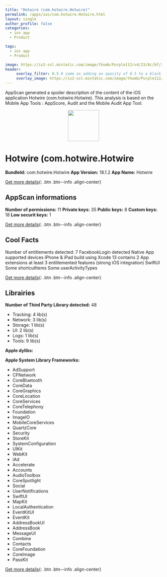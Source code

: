 ```yaml
---
title: "Hotwire (com.hotwire.Hotwire)"
permalink: /apps/ios/com.hotwire.Hotwire.html
layout: single
author_profile: false
categories: 
  - ios app 
  - Product 

tags: 
  - ios app 
  - Product 

image: https://is2-ssl.mzstatic.com/image/thumb/Purple112/v4/23/8c/bf/238cbf16-c250-436d-0e42-4471bb6627ca/AppIcon-0-1x_U007emarketing-0-8-0-0-GLES2_U002c0-85-220.png/512x512bb.jpg
header: 
     overlay_filter: 0.5 # same as adding an opacity of 0.5 to a black background
     overlay_image: https://is2-ssl.mzstatic.com/image/thumb/Purple112/v4/23/8c/bf/238cbf16-c250-436d-0e42-4471bb6627ca/AppIcon-0-1x_U007emarketing-0-8-0-0-GLES2_U002c0-85-220.png/512x512bb.jpg
---
```

AppScan generated a spoiler description of the content of the iOS application Hotwire (com.hotwire.Hotwire). This analysis is based on the Mobile App Tools : AppScore, Audit and the Mobile Audit App Tool.

  
  
<div style="text-align: center;"><img src="https://is2-ssl.mzstatic.com/image/thumb/Purple112/v4/23/8c/bf/238cbf16-c250-436d-0e42-4471bb6627ca/AppIcon-0-1x_U007emarketing-0-8-0-0-GLES2_U002c0-85-220.png/512x512bb.jpg" width="100" height="100"></div>  
  
# Hotwire (com.hotwire.Hotwire

**BundleId:** com.hotwire.Hotwire
**App Version:** 18.1.2
**App Name:** Hotwire


[Get more details](/pricing.html){: .btn .btn--info .align-center}  
  
## AppScan informations 

**Number of permissions:** 11
**Private keys:** 35
**Public keys:** 8
**Custom keys:** 18
**Low securit keys:** 1
  
[Get more details](/pricing.html){: .btn .btn--info .align-center}

## Cool Facts

Number of entitlements detected: 7
FacebookLogin detected
Native App
supported devices iPhone & iPad
build using Xcode 13
contains 2 App extensions
at least 3 entitlemented features (strong iOS integration)
SwiftUI
Some shortcutItems 
Some userActivityTypes
  
[Get more details](/pricing.html){: .btn .btn--info .align-center}

## Librairies 
**Number of Third Party Library detected:** 48
- Tracking: 4 lib(s)
- Network: 3 lib(s)
- Storage: 1 lib(s)
- UI: 2 lib(s)
- Logs: 1 lib(s)
- Tools: 9 lib(s)

**Apple dylibs:**


**Apple System Library Frameworks:**
- AdSupport
- CFNetwork
- CoreBluetooth
- CoreData
- CoreGraphics
- CoreLocation
- CoreServices
- CoreTelephony
- Foundation
- ImageIO
- MobileCoreServices
- QuartzCore
- Security
- StoreKit
- SystemConfiguration
- UIKit
- WebKit
- iAd
- Accelerate
- Accounts
- AudioToolbox
- CoreSpotlight
- Social
- UserNotifications
- SwiftUI
- MapKit
- LocalAuthentication
- EventKitUI
- EventKit
- AddressBookUI
- AddressBook
- MessageUI
- Combine
- Contacts
- CoreFoundation
- CoreImage
- PassKit


  
[Get more details](/pricing.html){: .btn .btn--info .align-center}

